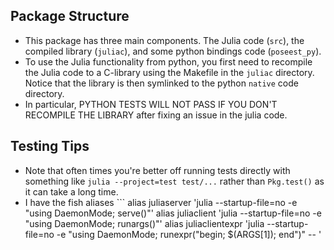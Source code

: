 ## Package Structure

- This package has three main components. The Julia code (`src`), the compiled library (`juliac`), and some python bindings code (`poseest_py`). 
- To use the Julia functionality from python, you first need to recompile the Julia code to a C-library using the Makefile in the `juliac` directory. Notice that the library is then symlinked to the python `native` code directory.
- In particular, PYTHON TESTS WILL NOT PASS IF YOU DON'T RECOMPILE THE LIBRARY after fixing an issue in the julia code.

## Testing Tips

- Note that often times you're better off running tests directly with something like `julia --project=test test/...` rather than `Pkg.test()` as it can take a long time.
- I have the fish aliases ```
alias juliaserver 'julia --startup-file=no -e "using DaemonMode; serve()"'
alias juliaclient 'julia --startup-file=no -e "using DaemonMode; runargs()"'
alias juliaclientexpr 'julia --startup-file=no -e "using DaemonMode; runexpr(\"begin; \$(ARGS[1]); end\")" -- '
```. Since you use bash, you'll have to "type this out" explicitly. But you can assume a server is running, and directly interact this way to run simple scripts or tests.
